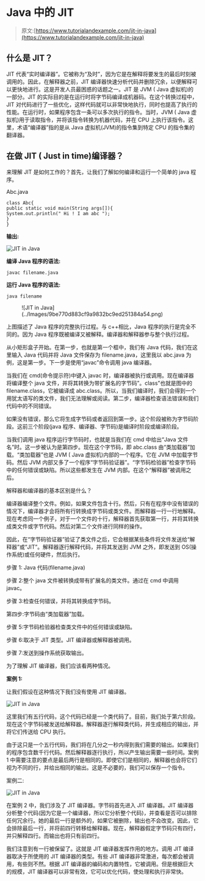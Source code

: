 # Java 中的 JIT

> 原文:[https://www.tutorialandexample.com/jit-in-java](https://www.tutorialandexample.com/jit-in-java)

## 什么是 JIT？

JIT 代表“实时编译器”。它被称为“及时”，因为它是在解释将要发生的最后时刻被调用的。因此，在解释器之前，JIT 编译器快速分析代码并删除冗余，以便解释可以更快地进行。这是开发人员最困惑的话题之一。JIT 是 JVM ( Java 虚拟机)的一部分。JIT 的实际目的是在运行时将字节码编译成机器码。在这个转换过程中，JIT 对代码进行了一些优化，这样代码就可以非常快地执行，同时也提高了执行的性能。在运行时，如果程序包含一条可以多次执行的指令。当时，JVM ( Java 虚拟机)用于读取指令，并将该指令转换为机器代码，并在 CPU 上执行该指令。这里，术语“编译器”指的是从 Java 虚拟机(JVM)的指令集到特定 CPU 的指令集的翻译器。

## 在做 JIT ( Just in time)编译器？

来理解 JIT 是如何工作的？首先，让我们了解如何编译和运行一个简单的 java 程序。

Abc.java

```
class Abc{
public static void main(String args[]){
System.out.println(" Hi ! I am abc ");
}
} 
```

**输出:**

![JIT in Java](../Images/a3e0547fa87d4b03a552ad2337b6d8b9.png)  

**编译 Java 程序的语法:**

```
javac filename.java
```

**运行 Java 程序的语法:**

```
java filename
```

<figure class="wp-block-image">![JIT in Java](../Images/9be770d883cf9a9832bc9ed251384a54.png)</figure>

上图描述了 Java 程序的完整执行过程。与 c++相比，Java 程序的执行是完全不同的。因为 Java 程序既被编译又被解释。编译器和解释器参与整个执行过程。

从小矩形盒子开始。在第一步，也就是第一个框中，我们有 Java 代码，我们在这里输入 Java 代码并将 Java 文件保存为 filename.java，这里我以 abc.java 为例，这是第一步。下一步是使用“javac”命令调用 java 编译器。

当我们在 cmd(命令提示符)中键入 javac 时，编译器被执行或调用。现在编译器将编译整个 java 文件，并将其转换为带扩展名的字节码”。class”也就是图中的 filename.class，它被编译成 abc.class。所以，当我们编译时，我们会得到一个用犹太语写的类文件，我们无法理解或阅读。第二步，编译器检查语法错误和我们代码中的不同错误。

如果没有错误，那么它将生成字节码或者返回到第一步。这个阶段被称为字节码阶段。这前三个阶段(java 程序、编译器、字节码)是编译时阶段或编译阶段。

当我们调用 java 程序运行字节码时，也就是当我们在 cmd 中给出“Java 文件名”时。这一步被认为是第四步。现在这个字节码，即 abc.class 由“类加载器”加载。“类加载器”也是 JVM ( Java 虚拟机)内部的一个程序。它在 JVM 中加载字节码。然后 JVM 内部又多了一个程序“字节码验证器”。“字节码检验器”检查字节码中的任何错误或缺陷。所以这些都发生在 JVM 内部。在这个“解释器”被调用之后。

解释器和编译器的基本区别是什么？

编译器编译整个文件。例如，如果文件包含十行。然后，只有在程序中没有错误的情况下，编译器才会将所有行转换成字节码或类文件。而解释器一行一行地解释。现在考虑同一个例子，对于一个文件的十行，解释器首先获取第一行，并将其转换成类文件或字节代码。然后对第二个文件进行同样的操作。

因此，在“字节码验证器”验证了类文件之后，它会根据某些条件将文件发送给“解释器”或“JIT”。解释器逐行解释代码，并将其发送到 JVM 之外，即发送到 OS(操作系统)或任何硬件，然后执行。

步骤 1: Java 代码(filename.java)

步骤 2:整个 java 文件被转换成带有扩展名的类文件。通过在 cmd 中调用 javac。

步骤 3:检查任何错误，并将其转换成字节码。

第四步:字节码由“类加载器”加载。

步骤 5:字节码检验器检查类文件中的任何错误或缺陷。

步骤 6:取决于 JIT 类型。JIT 编译器或解释器被调用。

步骤 7:发送到操作系统获取输出。

为了理解 JIT 编译器，我们应该看两种情况。

**案例 1:**

让我们假设在这种情况下我们没有使用 JIT 编译器。

![JIT in Java](../Images/863a6d5a8b8f16c0b663780498719da5.png)  

这里我们有五行代码，这个代码已经是一个类代码了。目前，我们处于第六阶段。现在这个字节码被发送给解释器。解释器逐行解释类代码，并生成相应的输出，并将它们传送给 CPU 执行。

由于这只是一个五行代码，我们将在几分之一秒内得到我们需要的输出。如果我们的程序包含数千行代码。然后解释器逐行执行，所以产生输出需要一些时间。案例 1 中需要注意的要点是最后两行是相同的。即使它们是相同的，解释器也会将它们视为不同的行，并给出相同的输出。这是不必要的，我们可以保存一个指令。

案例二:

![JIT in Java](../Images/1854449b400700127eb3b6cccbd2f420.png)  

在案例 2 中，我们涉及了 JIT 编译器。字节码首先进入 JIT 编译器。JIT 编译器分析整个代码(因为它是一个编译器，所以它分析整个代码)，并查看是否可以排除任何冗余行。她的最后一行是额外的，如果它被删除，输出也不会改变。因此，它会排除最后一行，并将前四行转移给解释器。现在，解释器假定字节码只有四行，并只解释四行。而输出也将只有前四行。

我们注意到有一行被保留了。这就是 JIT 编译器发挥作用的地方。调用 JIT 编译器取决于所使用的 JIT 编译器的类型。有些 JIT 编译器非常激进，每次都会被调用，有些则不然。根据 JIT 编译器的编码和内置特性，它被调用。但是根据巨大的规模，JIT 编译器可以非常有效，它可以优化代码，使处理和执行非常快。